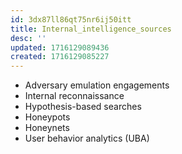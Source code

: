 ```yaml
---
id: 3dx87ll86qt75nr6ij50itt
title: Internal_intelligence_sources
desc: ''
updated: 1716129089436
created: 1716129085227
---
```

- Adversary emulation engagements
- Internal reconnaissance
- Hypothesis-based searches
- Honeypots
- Honeynets
- User behavior analytics (UBA)